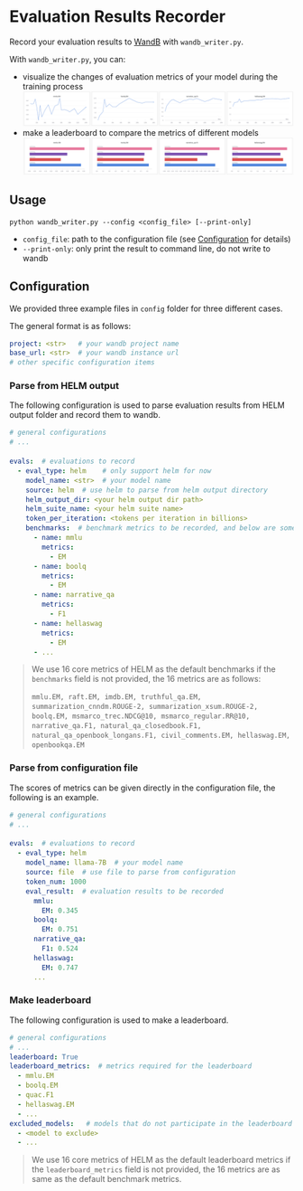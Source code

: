 # Evaluation Results Recorder

Record your evaluation results to [WandB](https://wandb.ai/) with `wandb_writer.py`.

With `wandb_writer.py`, you can:

- visualize the changes of evaluation metrics of your model during the training process
![Metrics](../../../docs/imgs/eval-02.png "change of metrics")
- make a leaderboard to compare the metrics of different models
![Leaderboard](../../../docs/imgs/eval-01.png "Leaderboard")

## Usage

```shell
python wandb_writer.py --config <config_file> [--print-only]
```

- `config_file`: path to the configuration file (see [Configuration](#configuration) for details)
- `--print-only`: only print the result to command line, do not write to wandb

## Configuration

We provided three example files in `config` folder for three different cases.

The general format is as follows:

```yaml
project: <str>   # your wandb project name
base_url: <str>  # your wandb instance url
# other specific configuration items
```

### Parse from HELM output

The following configuration is used to parse evaluation results from HELM output folder and record them to wandb.

```yaml
# general configurations
# ...

evals:  # evaluations to record
  - eval_type: helm    # only support helm for now
    model_name: <str>  # your model name
    source: helm  # use helm to parse from helm output directory
    helm_output_dir: <your helm output dir path>
    helm_suite_name: <your helm suite name>
    token_per_iteration: <tokens per iteration in billions>
    benchmarks:  # benchmark metrics to be recorded, and below are some examples
      - name: mmlu
        metrics:
          - EM
      - name: boolq
        metrics:
          - EM
      - name: narrative_qa
        metrics:
          - F1
      - name: hellaswag
        metrics:
          - EM
      - ...
```

> We use 16 core metrics of HELM as the default benchmarks if the `benchmarks` field is not provided, the 16 metrics are as follows:
>
> `mmlu.EM, raft.EM, imdb.EM, truthful_qa.EM, summarization_cnndm.ROUGE-2, summarization_xsum.ROUGE-2, boolq.EM, msmarco_trec.NDCG@10, msmarco_regular.RR@10, narrative_qa.F1, natural_qa_closedbook.F1, natural_qa_openbook_longans.F1, civil_comments.EM, hellaswag.EM, openbookqa.EM`

### Parse from configuration file

The scores of metrics can be given directly in the configuration file, the following is an example.

```yaml
# general configurations
# ...

evals:  # evaluations to record
  - eval_type: helm
    model_name: llama-7B  # your model name
    source: file  # use file to parse from configuration
    token_num: 1000
    eval_result:  # evaluation results to be recorded
      mmlu:
        EM: 0.345
      boolq:
        EM: 0.751
      narrative_qa:
        F1: 0.524
      hellaswag:
        EM: 0.747
      ...
```

### Make leaderboard

The following configuration is used to make a leaderboard.

```yaml
# general configurations
# ...
leaderboard: True
leaderboard_metrics:  # metrics required for the leaderboard
  - mmlu.EM
  - boolq.EM
  - quac.F1
  - hellaswag.EM
  - ...
excluded_models:   # models that do not participate in the leaderboard
  - <model to exclude>
  - ...
```

> We use 16 core metrics of HELM as the default leaderboard metrics if the `leaderboard_metrics` field is not provided, the 16 metrics are as same as the default benchmark metrics.